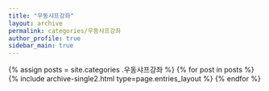 ```yaml
---
title: "우동샤프강좌"
layout: archive
permalink: categories/우동샤프강좌
author_profile: true
sidebar_main: true
---
```


{% assign posts = site.categories .우동샤프강좌 %}
{% for post in posts %} {% include archive-single2.html type=page.entries_layout %} {% endfor %}